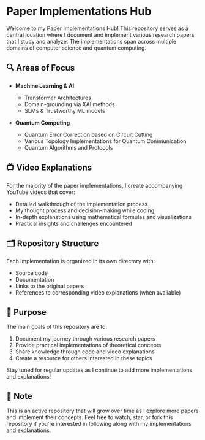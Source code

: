 # Paper Implementations Hub

Welcome to my Paper Implementations Hub! This repository serves as a central location where I document and implement various research papers that I study and analyze. The implementations span across multiple domains of computer science and quantum computing.

## 🔍 Areas of Focus

- **Machine Learning & AI**
  - Transformer Architectures
  - Domain-grounding via XAI methods
  - SLMs & Trustworthy ML models

- **Quantum Computing**
  - Quantum Error Correction based on Circuit Cutting
  - Various Topology Implementations for Quantum Communication
  - Quantum Algorithms and Protocols

## 📺 Video Explanations

For the majority of the paper implementations, I create accompanying YouTube videos that cover:
- Detailed walkthrough of the implementation process
- My thought process and decision-making while coding
- In-depth explanations using mathematical formulas and visualizations
- Practical insights and challenges encountered

## 🗂️ Repository Structure

Each implementation is organized in its own directory with:
- Source code
- Documentation
- Links to the original papers
- References to corresponding video explanations (when available)

## 🎯 Purpose

The main goals of this repository are to:
1. Document my journey through various research papers
2. Provide practical implementations of theoretical concepts
3. Share knowledge through code and video explanations
4. Create a resource for others interested in these topics

Stay tuned for regular updates as I continue to add more implementations and explanations!

## 📝 Note

This is an active repository that will grow over time as I explore more papers and implement their concepts. Feel free to watch, star, or fork this repository if you're interested in following along with my implementations and explanations. 